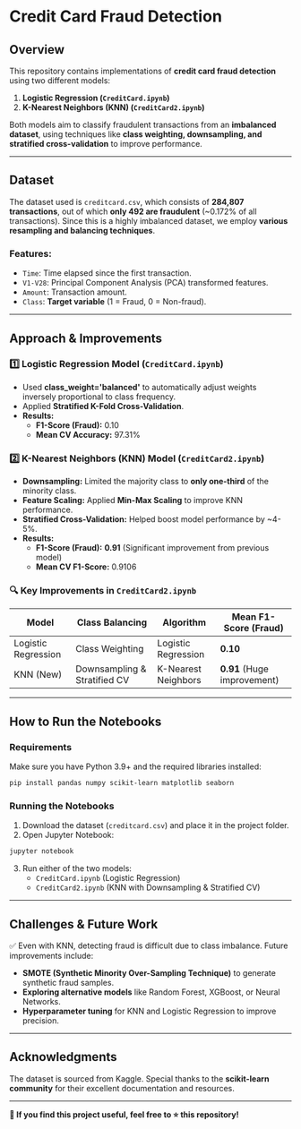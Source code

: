 # Credit Card Fraud Detection

## Overview
This repository contains implementations of **credit card fraud detection** using two different models:
1. **Logistic Regression (`CreditCard.ipynb`)**
2. **K-Nearest Neighbors (KNN) (`CreditCard2.ipynb`)**

Both models aim to classify fraudulent transactions from an **imbalanced dataset**, using techniques like **class weighting, downsampling, and stratified cross-validation** to improve performance.

---
## Dataset
The dataset used is `creditcard.csv`, which consists of **284,807 transactions**, out of which **only 492 are fraudulent** (~0.172% of all transactions). Since this is a highly imbalanced dataset, we employ **various resampling and balancing techniques**.

### **Features:**
- `Time`: Time elapsed since the first transaction.
- `V1-V28`: Principal Component Analysis (PCA) transformed features.
- `Amount`: Transaction amount.
- `Class`: **Target variable** (1 = Fraud, 0 = Non-fraud).

---
## **Approach & Improvements**

### **1️⃣ Logistic Regression Model (`CreditCard.ipynb`)**
- Used **class_weight='balanced'** to automatically adjust weights inversely proportional to class frequency.
- Applied **Stratified K-Fold Cross-Validation**.
- **Results:**
  - **F1-Score (Fraud):** 0.10
  - **Mean CV Accuracy:** 97.31%

### **2️⃣ K-Nearest Neighbors (KNN) Model (`CreditCard2.ipynb`)**
- **Downsampling:** Limited the majority class to **only one-third** of the minority class.
- **Feature Scaling:** Applied **Min-Max Scaling** to improve KNN performance.
- **Stratified Cross-Validation:** Helped boost model performance by ~4-5%.
- **Results:**
  - **F1-Score (Fraud):** **0.91** (Significant improvement from previous model)
  - **Mean CV F1-Score:** 0.9106

### **🔍 Key Improvements in `CreditCard2.ipynb`**
| Model | Class Balancing | Algorithm | Mean F1-Score (Fraud) |
|--------|---------------|-----------|------------------------|
| Logistic Regression | Class Weighting | Logistic Regression | **0.10** |
| KNN (New) | Downsampling & Stratified CV | K-Nearest Neighbors | **0.91** (Huge improvement) |

---
## **How to Run the Notebooks**
### **Requirements**
Make sure you have Python 3.9+ and the required libraries installed:
```bash
pip install pandas numpy scikit-learn matplotlib seaborn
```

### **Running the Notebooks**
1. Download the dataset (`creditcard.csv`) and place it in the project folder.
2. Open Jupyter Notebook:
```bash
jupyter notebook
```
3. Run either of the two models:
   - `CreditCard.ipynb` (Logistic Regression)
   - `CreditCard2.ipynb` (KNN with Downsampling & Stratified CV)

---
## **Challenges & Future Work**
✅ Even with KNN, detecting fraud is difficult due to class imbalance. Future improvements include:
- **SMOTE (Synthetic Minority Over-Sampling Technique)** to generate synthetic fraud samples.
- **Exploring alternative models** like Random Forest, XGBoost, or Neural Networks.
- **Hyperparameter tuning** for KNN and Logistic Regression to improve precision.

---
## **Acknowledgments**
The dataset is sourced from Kaggle. Special thanks to the **scikit-learn community** for their excellent documentation and resources.

---

**🚀 If you find this project useful, feel free to ⭐ this repository!**

